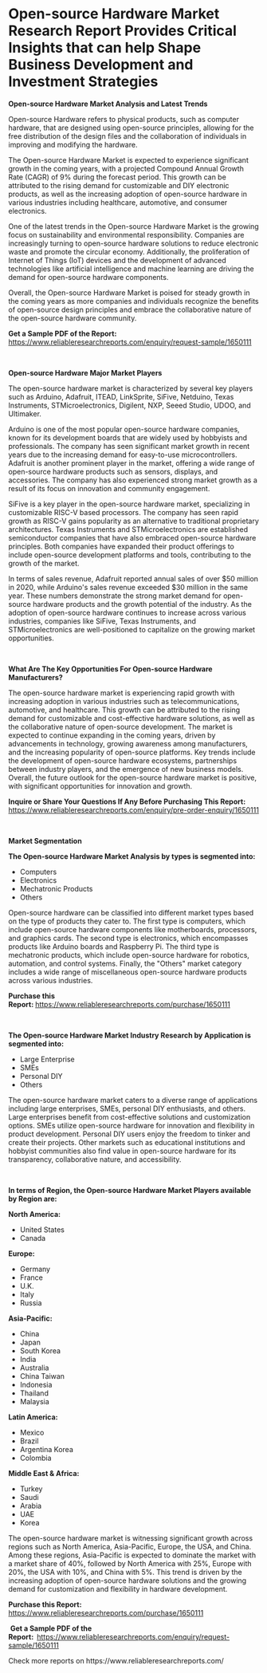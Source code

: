<p><h1>Open-source Hardware Market Research Report Provides Critical Insights that can help Shape Business Development and Investment Strategies</h1></p><p><strong>Open-source Hardware Market Analysis and Latest Trends</strong></p>
<p><p>Open-source Hardware refers to physical products, such as computer hardware, that are designed using open-source principles, allowing for the free distribution of the design files and the collaboration of individuals in improving and modifying the hardware.</p><p>The Open-source Hardware Market is expected to experience significant growth in the coming years, with a projected Compound Annual Growth Rate (CAGR) of 9% during the forecast period. This growth can be attributed to the rising demand for customizable and DIY electronic products, as well as the increasing adoption of open-source hardware in various industries including healthcare, automotive, and consumer electronics.</p><p>One of the latest trends in the Open-source Hardware Market is the growing focus on sustainability and environmental responsibility. Companies are increasingly turning to open-source hardware solutions to reduce electronic waste and promote the circular economy. Additionally, the proliferation of Internet of Things (IoT) devices and the development of advanced technologies like artificial intelligence and machine learning are driving the demand for open-source hardware components.</p><p>Overall, the Open-source Hardware Market is poised for steady growth in the coming years as more companies and individuals recognize the benefits of open-source design principles and embrace the collaborative nature of the open-source hardware community.</p></p>
<p><strong>Get a Sample PDF of the Report:&nbsp;</strong> <a href="https://www.reliableresearchreports.com/enquiry/request-sample/1650111">https://www.reliableresearchreports.com/enquiry/request-sample/1650111</a></p>
<p>&nbsp;</p>
<p><strong>Open-source Hardware Major Market Players</strong></p>
<p><p>The open-source hardware market is characterized by several key players such as Arduino, Adafruit, ITEAD, LinkSprite, SiFive, Netduino, Texas Instruments, STMicroelectronics, Digilent, NXP, Seeed Studio, UDOO, and Ultimaker. </p><p>Arduino is one of the most popular open-source hardware companies, known for its development boards that are widely used by hobbyists and professionals. The company has seen significant market growth in recent years due to the increasing demand for easy-to-use microcontrollers. Adafruit is another prominent player in the market, offering a wide range of open-source hardware products such as sensors, displays, and accessories. The company has also experienced strong market growth as a result of its focus on innovation and community engagement.</p><p>SiFive is a key player in the open-source hardware market, specializing in customizable RISC-V based processors. The company has seen rapid growth as RISC-V gains popularity as an alternative to traditional proprietary architectures. Texas Instruments and STMicroelectronics are established semiconductor companies that have also embraced open-source hardware principles. Both companies have expanded their product offerings to include open-source development platforms and tools, contributing to the growth of the market.</p><p>In terms of sales revenue, Adafruit reported annual sales of over $50 million in 2020, while Arduino's sales revenue exceeded $30 million in the same year. These numbers demonstrate the strong market demand for open-source hardware products and the growth potential of the industry. As the adoption of open-source hardware continues to increase across various industries, companies like SiFive, Texas Instruments, and STMicroelectronics are well-positioned to capitalize on the growing market opportunities.</p></p>
<p>&nbsp;</p>
<p><strong>What Are The Key Opportunities For Open-source Hardware Manufacturers?</strong></p>
<p><p>The open-source hardware market is experiencing rapid growth with increasing adoption in various industries such as telecommunications, automotive, and healthcare. This growth can be attributed to the rising demand for customizable and cost-effective hardware solutions, as well as the collaborative nature of open-source development. The market is expected to continue expanding in the coming years, driven by advancements in technology, growing awareness among manufacturers, and the increasing popularity of open-source platforms. Key trends include the development of open-source hardware ecosystems, partnerships between industry players, and the emergence of new business models. Overall, the future outlook for the open-source hardware market is positive, with significant opportunities for innovation and growth.</p></p>
<p><strong>Inquire or Share Your Questions If Any Before Purchasing This Report:</strong> <a href="https://www.reliableresearchreports.com/enquiry/pre-order-enquiry/1650111">https://www.reliableresearchreports.com/enquiry/pre-order-enquiry/1650111</a></p>
<p>&nbsp;</p>
<p><strong>Market Segmentation</strong></p>
<p><strong>The Open-source Hardware Market Analysis by types is segmented into:</strong></p>
<p><ul><li>Computers</li><li>Electronics</li><li>Mechatronic Products</li><li>Others</li></ul></p>
<p><p>Open-source hardware can be classified into different market types based on the type of products they cater to. The first type is computers, which include open-source hardware components like motherboards, processors, and graphics cards. The second type is electronics, which encompasses products like Arduino boards and Raspberry Pi. The third type is mechatronic products, which include open-source hardware for robotics, automation, and control systems. Finally, the "Others" market category includes a wide range of miscellaneous open-source hardware products across various industries.</p></p>
<p><strong>Purchase this Report:&nbsp;</strong><a href="https://www.reliableresearchreports.com/purchase/1650111">https://www.reliableresearchreports.com/purchase/1650111</a></p>
<p>&nbsp;</p>
<p><strong>The Open-source Hardware Market Industry Research by Application is segmented into:</strong></p>
<p><ul><li>Large Enterprise</li><li>SMEs</li><li>Personal DIY</li><li>Others</li></ul></p>
<p><p>The open-source hardware market caters to a diverse range of applications including large enterprises, SMEs, personal DIY enthusiasts, and others. Large enterprises benefit from cost-effective solutions and customization options. SMEs utilize open-source hardware for innovation and flexibility in product development. Personal DIY users enjoy the freedom to tinker and create their projects. Other markets such as educational institutions and hobbyist communities also find value in open-source hardware for its transparency, collaborative nature, and accessibility.</p></p>
<p>&nbsp;</p>
<p><strong>In terms of Region, the Open-source Hardware Market Players available by Region are:</strong></p>
<p>
    <p> <strong> North America: </strong>
        <ul>
            <li>United States</li>
            <li>Canada</li>
        </ul>
        </p> 
    <p> <strong> Europe: </strong>
        <ul>
            <li>Germany</li>
            <li>France</li>
            <li>U.K.</li>
            <li>Italy</li>
            <li>Russia</li>
        </ul>
        </p> 
    <p> <strong> Asia-Pacific: </strong>
        <ul>
            <li>China</li>
            <li>Japan</li>
            <li>South Korea</li>
            <li>India</li>
            <li>Australia</li>
            <li>China Taiwan</li>
            <li>Indonesia</li>
            <li>Thailand</li>
            <li>Malaysia</li>
        </ul>
        </p> 
    <p> <strong> Latin America: </strong>
        <ul>
            <li>Mexico</li>
            <li>Brazil</li>
            <li>Argentina Korea</li>
            <li>Colombia</li>
        </ul>
        </p> 
    <p> <strong> Middle East & Africa: </strong>
        <ul>
            <li>Turkey</li>
            <li>Saudi</li>
            <li>Arabia</li>
            <li>UAE</li>
            <li>Korea</li>
        </ul>
    </p>
    </p>
<p><p>The open-source hardware market is witnessing significant growth across regions such as North America, Asia-Pacific, Europe, the USA, and China. Among these regions, Asia-Pacific is expected to dominate the market with a market share of 40%, followed by North America with 25%, Europe with 20%, the USA with 10%, and China with 5%. This trend is driven by the increasing adoption of open-source hardware solutions and the growing demand for customization and flexibility in hardware development.</p></p>
<p><strong>Purchase this Report: </strong><a href="https://www.reliableresearchreports.com/purchase/1650111">https://www.reliableresearchreports.com/purchase/1650111</a></p>
<p>&nbsp;<strong>Get a Sample PDF of the Report:&nbsp;&nbsp;</strong><a href="https://www.reliableresearchreports.com/enquiry/request-sample/1650111">https://www.reliableresearchreports.com/enquiry/request-sample/1650111</a></p>
<p><strong></strong></p>
<p>Check more reports on https://www.reliableresearchreports.com/</p>